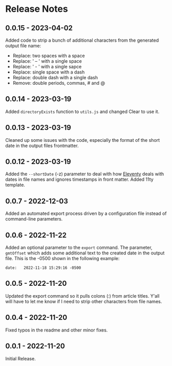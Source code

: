 # Release Notes

## 0.0.15 - 2023-04-02

Added code to strip a bunch of additional characters from the generated output file name:

* Replace: two spaces with a space
* Replace: ' – ' with a single space
* Replace: ' - ' with a single sapce
* Replace: single space with a dash
* Replace: double dash with a single dash
* Remove: double periods, commas, # and @

## 0.0.14 - 2023-03-19

Added `directoryExists` function to `utils.js` and changed Clear to use it.

## 0.0.13 - 2023-03-19

Cleaned up some issues with the code, especially the format of the short date in the output files frontmatter.

## 0.0.12 - 2023-03-19

Added the `--shortDate` (-z) parameter to deal with how [Eleventy](https://www.11ty.dev/) deals with dates in file names and ignores timestamps in front matter. Added 11ty template. 

## 0.0.7 - 2022-12-03

Added an automated export process driven by a configuration file instead of command-line parameters.

## 0.0.6 - 2022-11-22

Added an optional parameter to the `export` command. The parameter, `gmtOffset` which adds some additional text to the created date in the output file. This is the -0500 shown in the following example:

```text
date:   2022-11-18 15:29:16 -0500
```

## 0.0.5 - 2022-11-20

Updated the export command so it pulls colons (:) from article titles. Y'all will have to let me know if I need to strip other characters from file names.

## 0.0.4 - 2022-11-20

Fixed typos in the readme and other minor fixes.

## 0.0.1 - 2022-11-20

Initial Release.